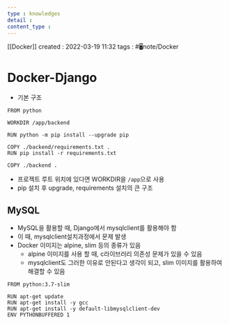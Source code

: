 ```yaml
---
type : knowledges
detail : 
content_type :
---
```


[[Docker]]
created : 2022-03-19 11:32
tags : #🖥️note/Docker 

# Docker-Django
- 기본 구조
```docker
FROM python

WORKDIR /app/backend

RUN python -m pip install --upgrade pip

COPY ./backend/requirements.txt .
RUN pip install -r requirements.txt

COPY ./backend .
```

- 프로젝트 루트 위치에 있다면 WORKDIR을 `/app`으로 사용
- pip 설치 후 upgrade, requirements 설치의 큰 구조

## MySQL
- MySQL을 활용할 때, Django에서 mysqlclient를 활용해야 함
- 이 때, mysqlclient설치과정에서 문제 발생
- Docker 이미지는 alpine, slim 등의 종류가 있음
	- alpine 이미지를 사용 할 때, c라이브러리 의존성 문제가 있을 수 있음
	- mysqlclient도 그러한 이유로 안된다고 생각이 되고, slim 이미지를 활용하여 해결할 수 있음

```docker
FROM python:3.7-slim

RUN apt-get update
RUN apt-get install -y gcc
RUN apt-get install -y default-libmysqlclient-dev
ENV PYTHONBUFFERED 1
```
